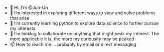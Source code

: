 - 👋 Hi, I’m @Juh-Un
- 👀 I’m interested in exploring different ways to view and solve problems that arise
- 🌱 I’m currently learning python to explore data science to further pursue my interests
- 💞️ I’m looking to collaborate on anything that might peak my interest. The more applicable it is, the more my curiousity may be peaked
- 📫 How to reach me ... probably by email or direct messaging

<!---
Juh-Un/Juh-Un is a ✨ special ✨ repository because its `README.md` (this file) appears on your GitHub profile.
You can click the Preview link to take a look at your changes.
--->
